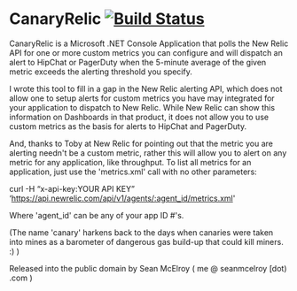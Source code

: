 CanaryRelic [![Build Status](https://travis-ci.org/seanmcelroy/CanaryRelic.svg?branch=master)](https://travis-ci.org/seanmcelroy/CanaryRelic)
===========

CanaryRelic is a Microsoft .NET Console Application that polls the New Relic API
for one or more custom metrics you can configure and will dispatch an alert to
HipChat or PagerDuty when the 5-minute average of the given metric exceeds the
alerting threshold you specify.

I wrote this tool to fill in a gap in the New Relic alerting API, which does not
allow one to setup alerts for custom metrics you have may integrated for your
application to dispatch to New Relic.  While New Relic can show this information
on Dashboards in that product, it does not allow you to use custom metrics as
the basis for alerts to HipChat and PagerDuty.

And, thanks to Toby at New Relic for pointing out that the metric you are alerting
needn't be a custom metric, rather this will allow you to alert on any metric for
any application, like throughput. To list all metrics for an application, just use
the 'metrics.xml' call with no other parameters:

curl -H “x-api-key:YOUR API KEY” ‘https://api.newrelic.com/api/v1/agents/:agent_id/metrics.xml'

Where 'agent_id' can be any of your app ID #'s.


(The name 'canary' harkens back to the days when canaries were taken into mines
 as a barometer of dangerous gas build-up that could kill miners. :) )
 

Released into the public domain by Sean McElroy ( me @ seanmcelroy [dot) .com )
